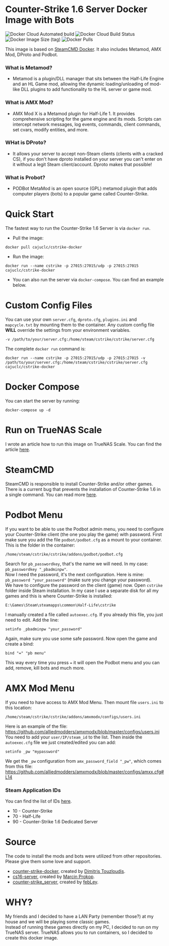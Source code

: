# Counter-Strike 1.6 Server Docker Image with Bots
![Docker Cloud Automated build](https://img.shields.io/docker/cloud/automated/cajuclc/cstrike-docker) ![Docker Cloud Build Status](https://img.shields.io/docker/cloud/build/cajuclc/cstrike-docker) ![Docker Image Size (tag)](https://img.shields.io/docker/image-size/cajuclc/cstrike-docker/latest) ![Docker Pulls](https://img.shields.io/docker/pulls/cajuclc/cstrike-docker)

This image is based on [SteamCMD Docker](https://developer.valvesoftware.com/wiki/SteamCMD#Docker). It also includes Metamod, AMX Mod, DProto and Podbot.

### What is Metamod?
* Metamod is a plugin/DLL manager that sits between the Half-Life Engine and an HL Game mod, allowing the dynamic loading/unloading of mod-like DLL plugins to add functionality to the HL server or game mod.

### What is AMX Mod?
* AMX Mod X is a Metamod plugin for Half-Life 1. It provides comprehensive scripting for the game engine and its mods. Scripts can intercept network messages, log events, commands, client commands, set cvars, modify entities, and more.

### WHat is DProto?
* It allows your server to accept non-Steam clients (clients with a cracked CS), if you don't have dproto installed on your server you can't enter on it without a legit Steam client/account. Dproto makes that possible!
### What is Probot?
* PODBot MetaMod is an open source (GPL) metamod plugin that adds computer players (bots) to a popular game called Counter-Strike.

# Quick Start
The fastest way to run the Counter-Strike 1.6 Server is via `docker run`.
* Pull the image:
```
docker pull cajuclc/cstrike-docker
```
* Run the image:
```
docker run --name cstrike -p 27015:27015/udp -p 27015:27015 cajuclc/cstrike-docker
```
* You can also run the server via `docker-compose`. You can find an example below.

# Custom Config Files
You can use your own `server.cfg`, `dproto.cfg`, `plugins.ini` and `mapcycle.txt` by mounting them to the container. Any custom config file **WILL** override the settings from your environment variables.
```
-v /path/to/your/server.cfg:/home/steam/cstrike/cstrike/server.cfg
```

The complete `docker run` command is:
```
docker run --name cstrike -p 27015:27015/udp -p 27015:27015 -v /path/to/your/server.cfg:/home/steam/cstrike/cstrike/server.cfg cajuclc/cstrike-docker
```

# Docker Compose
You can start the server by running:
```
docker-compose up -d
```
# Run on TrueNAS Scale
I wrote an article how to run this image on TrueNAS Scale. You can find the article [here](https://www.cloudtutorial.net/run-counter-strike-1-6-server-on-truenas-scale/).
# SteamCMD
SteamCMD is responsible to install Counter-Strike and/or other games.
There is a current bug that prevents the installation of Counter-Strike 1.6 in a single command. You can read more [here](https://developer.valvesoftware.com/wiki/SteamCMD#Downloading_an_app).

# Podbot Menu
If you want to be able to use the Podbot admin menu, you need to configure your Counter-Strike client (the one you play the game) with password. First make sure you add the file `podbot/podbot.cfg` as a mount to your container. This is the folder in the container:
```
/home/steam/cstrike/cstrike/addons/podbot/podbot.cfg
```
Search for `pb_passwordkey`, that's the name we will need. In my case: `pb_passwordkey "_pbadminpw"`.\
Now I need the password, it's the next configuration. Here is mine: `pb_password "your_password"` (make sure you change your password).\
We have to configure the password on the client (game) now. Open `cstrike` folder inside Steam installation. In my case I use a separate disk for all my games and this is where Counter-Strike is installed:
```
E:\Games\Steam\steamapps\common\Half-Life\cstrike
```

I manually created a file called `autoexec.cfg`. If you already this file, you just need to edit. Add the line:
```
setinfo _pbadminpw "your_password"
```
Again, make sure you use some safe password. Now open the game and create a bind:
```
bind "=" "pb menu"
```
This way every time you press `=` it will open the Podbot menu and you can add, remove, kill bots and much more.
# AMX Mod Menu
If you need to have access to AMX Mod Menu. Then mount file `users.ini` to this location:
```
/home/steam/cstrike/cstrike/addons/amxmodx/configs/users.ini
```
Here is an example of the file: https://github.com/alliedmodders/amxmodx/blob/master/configs/users.ini
You need to add your `user/IP/steam_id` to the list. Then inside the `autoexec.cfg` file we just created/edited you can add:
```
setinfo _pw "mypassword"
```
We get the `_pw` configuration from `amx_password_field "_pw"`, which comes from this file: https://github.com/alliedmodders/amxmodx/blob/master/configs/amxx.cfg#L14
### Steam Application IDs
You can find the list of IDs [here](https://developer.valvesoftware.com/wiki/Steam_Application_IDs).
* 10 - Counter-Strike
* 70 - Half-Life
* 90 - Counter-Strike 1.6 Dedicated Server

# Source
The code to install the mods and bots were utilized from other repositories. Please give them some love and support.
* [counter-strike-docker](https://github.com/jimtouz/counter-strike-docker), created by [Dimitris Touzloudis](https://github.com/jimtouz).
* [cs16-server](https://github.com/b4k3r/cs16-server), created by [Marcin Prokop](https://github.com/b4k3r).
* [counter-strike_server](https://github.com/b4k3r/counter-strike_server), created by [febLey](https://github.com/febLey).

# WHY?
My friends and I decided to have a LAN Party (remember those?) at my house and we will be playing some classic games.\
Instead of running these games directly on my PC, I decided to run on my TrueNAS server. TrueNAS allows you to run containers, so I decided to create this docker image.
